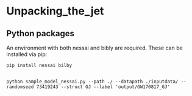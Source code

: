 # Unpacking_the_jet

## Python packages

An environment with both nessai and bibly are required. These can be installed via pip:

``` pip install nessai bilby ```

##

``` python sample_model_nessai.py --path ./ --datapath ./inputdata/ --randomseed 73419243 --struct GJ --label 'output/GW170817_GJ' ```
